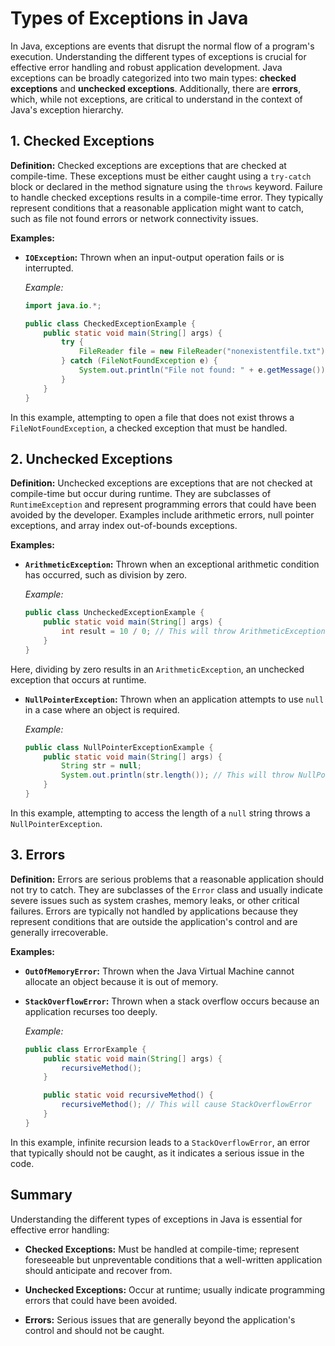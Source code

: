 # Types of Exceptions in Java

In Java, exceptions are events that disrupt the normal flow of a program's execution. Understanding the different types of exceptions is crucial for effective error handling and robust application development. Java exceptions can be broadly categorized into two main types: **checked exceptions** and **unchecked exceptions**. Additionally, there are **errors**, which, while not exceptions, are critical to understand in the context of Java's exception hierarchy.

## 1. Checked Exceptions

**Definition:** Checked exceptions are exceptions that are checked at compile-time. These exceptions must be either caught using a `try-catch` block or declared in the method signature using the `throws` keyword. Failure to handle checked exceptions results in a compile-time error. They typically represent conditions that a reasonable application might want to catch, such as file not found errors or network connectivity issues.

**Examples:**

- **`IOException`:** Thrown when an input-output operation fails or is interrupted.

  *Example:*

  ```java
  import java.io.*;

  public class CheckedExceptionExample {
      public static void main(String[] args) {
          try {
              FileReader file = new FileReader("nonexistentfile.txt");
          } catch (FileNotFoundException e) {
              System.out.println("File not found: " + e.getMessage());
          }
      }
  }
  ```

  
In this example, attempting to open a file that does not exist throws a `FileNotFoundException`, a checked exception that must be handled.

## 2. Unchecked Exceptions

**Definition:** Unchecked exceptions are exceptions that are not checked at compile-time but occur during runtime. They are subclasses of `RuntimeException` and represent programming errors that could have been avoided by the developer. Examples include arithmetic errors, null pointer exceptions, and array index out-of-bounds exceptions.

**Examples:**

- **`ArithmeticException`:** Thrown when an exceptional arithmetic condition has occurred, such as division by zero.

  *Example:*

  ```java
  public class UncheckedExceptionExample {
      public static void main(String[] args) {
          int result = 10 / 0; // This will throw ArithmeticException
      }
  }
  ```

  
Here, dividing by zero results in an `ArithmeticException`, an unchecked exception that occurs at runtime.

- **`NullPointerException`:** Thrown when an application attempts to use `null` in a case where an object is required.

  *Example:*

  ```java
  public class NullPointerExceptionExample {
      public static void main(String[] args) {
          String str = null;
          System.out.println(str.length()); // This will throw NullPointerException
      }
  }
  ```

  
In this example, attempting to access the length of a `null` string throws a `NullPointerException`.

## 3. Errors

**Definition:** Errors are serious problems that a reasonable application should not try to catch. They are subclasses of the `Error` class and usually indicate severe issues such as system crashes, memory leaks, or other critical failures. Errors are typically not handled by applications because they represent conditions that are outside the application's control and are generally irrecoverable.

**Examples:**

- **`OutOfMemoryError`:** Thrown when the Java Virtual Machine cannot allocate an object because it is out of memory.

- **`StackOverflowError`:** Thrown when a stack overflow occurs because an application recurses too deeply.

  *Example:*

  ```java
  public class ErrorExample {
      public static void main(String[] args) {
          recursiveMethod();
      }

      public static void recursiveMethod() {
          recursiveMethod(); // This will cause StackOverflowError
      }
  }
  ```

  
In this example, infinite recursion leads to a `StackOverflowError`, an error that typically should not be caught, as it indicates a serious issue in the code.

## Summary

Understanding the different types of exceptions in Java is essential for effective error handling:

- **Checked Exceptions:** Must be handled at compile-time; represent foreseeable but unpreventable conditions that a well-written application should anticipate and recover from.

- **Unchecked Exceptions:** Occur at runtime; usually indicate programming errors that could have been avoided.

- **Errors:** Serious issues that are generally beyond the application's control and should not be caught.

